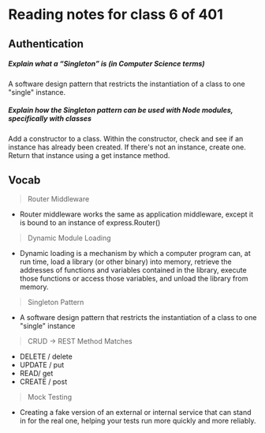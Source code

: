 # Reading notes for class 6 of 401

## Authentication 

##### Explain what a “Singleton” is (in Computer Science terms)

A software design pattern that restricts the instantiation of a class to one "single" instance.

##### Explain how the Singleton pattern can be used with Node modules, specifically with classes

Add a constructor to a class. Within the constructor, check and see if an instance has already been created. If there's not an instance, create one. Return that instance using a get instance method.

## Vocab

> Router Middleware
  * Router middleware works the same as application middleware, except it is bound to an instance of express.Router()
> Dynamic Module Loading
  * Dynamic loading is a mechanism by which a computer program can, at run time, load a library (or other binary) into memory, retrieve the addresses of functions and variables contained in the library, execute those functions or access those variables, and unload the library from memory.
> Singleton Pattern
  * A software design pattern that restricts the instantiation of a class to one "single" instance
> CRUD -> REST Method Matches
  * DELETE / delete
  * UPDATE / put
  * READ/ get
  * CREATE / post
> Mock Testing
  * Creating a fake version of an external or internal service that can stand in for the real one, helping your tests run more quickly and more reliably.